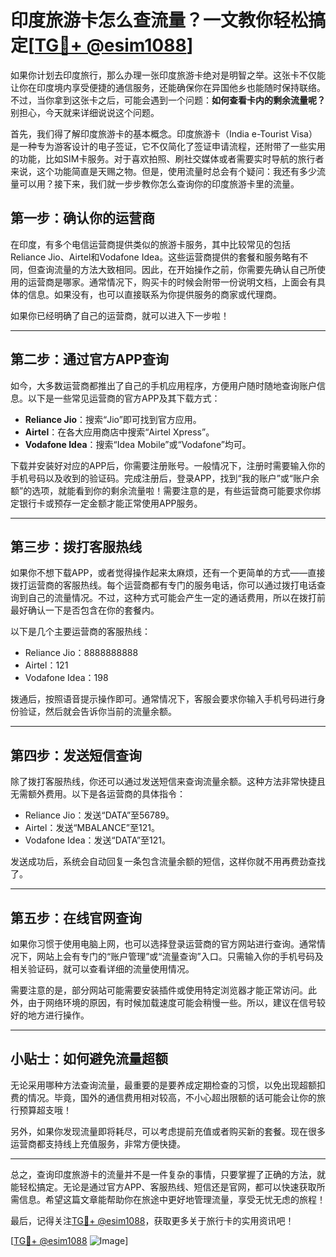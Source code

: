 # 印度旅游卡怎么查流量？一文教你轻松搞定[[TG💪+ @esim1088](https://t.me/s/esim1088)]

如果你计划去印度旅行，那么办理一张印度旅游卡绝对是明智之举。这张卡不仅能让你在印度境内享受便捷的通信服务，还能确保你在异国他乡也能随时保持联络。不过，当你拿到这张卡之后，可能会遇到一个问题：**如何查看卡内的剩余流量呢？** 别担心，今天就来详细说说这个问题。

首先，我们得了解印度旅游卡的基本概念。印度旅游卡（India e-Tourist Visa）是一种专为游客设计的电子签证，它不仅简化了签证申请流程，还附带了一些实用的功能，比如SIM卡服务。对于喜欢拍照、刷社交媒体或者需要实时导航的旅行者来说，这个功能简直是天赐之物。但是，使用流量时总会有个疑问：我还有多少流量可以用？接下来，我们就一步步教你怎么查询你的印度旅游卡里的流量。

## **第一步：确认你的运营商**

在印度，有多个电信运营商提供类似的旅游卡服务，其中比较常见的包括Reliance Jio、Airtel和Vodafone Idea。这些运营商提供的套餐和服务略有不同，但查询流量的方法大致相同。因此，在开始操作之前，你需要先确认自己所使用的运营商是哪家。通常情况下，购买卡的时候会附带一份说明文档，上面会有具体的信息。如果没有，也可以直接联系为你提供服务的商家或代理商。

如果你已经明确了自己的运营商，就可以进入下一步啦！

---

## **第二步：通过官方APP查询**

如今，大多数运营商都推出了自己的手机应用程序，方便用户随时随地查询账户信息。以下是一些常见运营商的官方APP及其下载方式：

- **Reliance Jio**：搜索“Jio”即可找到官方应用。
- **Airtel**：在各大应用商店中搜索“Airtel Xpress”。
- **Vodafone Idea**：搜索“Idea Mobile”或“Vodafone”均可。

下载并安装好对应的APP后，你需要注册账号。一般情况下，注册时需要输入你的手机号码以及收到的验证码。完成注册后，登录APP，找到“我的账户”或“账户余额”的选项，就能看到你的剩余流量啦！需要注意的是，有些运营商可能要求你绑定银行卡或预存一定金额才能正常使用APP服务。

---

## **第三步：拨打客服热线**

如果你不想下载APP，或者觉得操作起来太麻烦，还有一个更简单的方式——直接拨打运营商的客服热线。每个运营商都有专门的服务电话，你可以通过拨打电话查询到自己的流量情况。不过，这种方式可能会产生一定的通话费用，所以在拨打前最好确认一下是否包含在你的套餐内。

以下是几个主要运营商的客服热线：
- Reliance Jio：8888888888
- Airtel：121
- Vodafone Idea：198

拨通后，按照语音提示操作即可。通常情况下，客服会要求你输入手机号码进行身份验证，然后就会告诉你当前的流量余额。

---

## **第四步：发送短信查询**

除了拨打客服热线，你还可以通过发送短信来查询流量余额。这种方法非常快捷且无需额外费用。以下是各运营商的具体指令：

- Reliance Jio：发送“DATA”至56789。
- Airtel：发送“MBALANCE”至121。
- Vodafone Idea：发送“DATA”至121。

发送成功后，系统会自动回复一条包含流量余额的短信，这样你就不用再费劲查找了。

---

## **第五步：在线官网查询**

如果你习惯于使用电脑上网，也可以选择登录运营商的官方网站进行查询。通常情况下，网站上会有专门的“账户管理”或“流量查询”入口。只需输入你的手机号码及相关验证码，就可以查看详细的流量使用情况。

需要注意的是，部分网站可能需要安装插件或使用特定浏览器才能正常访问。此外，由于网络环境的原因，有时候加载速度可能会稍慢一些。所以，建议在信号较好的地方进行操作。

---

## **小贴士：如何避免流量超额**

无论采用哪种方法查询流量，最重要的是要养成定期检查的习惯，以免出现超额扣费的情况。毕竟，国外的通信费用相对较高，不小心超出限额的话可能会让你的旅行预算超支哦！

另外，如果你发现流量即将耗尽，可以考虑提前充值或者购买新的套餐。现在很多运营商都支持线上充值服务，非常方便快捷。

---

总之，查询印度旅游卡的流量并不是一件复杂的事情，只要掌握了正确的方法，就能轻松搞定。无论是通过官方APP、客服热线、短信还是官网，都可以快速获取所需信息。希望这篇文章能帮助你在旅途中更好地管理流量，享受无忧无虑的旅程！

最后，记得关注[TG💪+ @esim1088](https://t.me/s/esim1088)，获取更多关于旅行卡的实用资讯吧！

[[TG💪+ @esim1088](https://t.me/s/esim1088) ![Image](https://i.postimg.cc/4NQfJmqS/Snipaste-2025-05-13-00-14-12.png)]